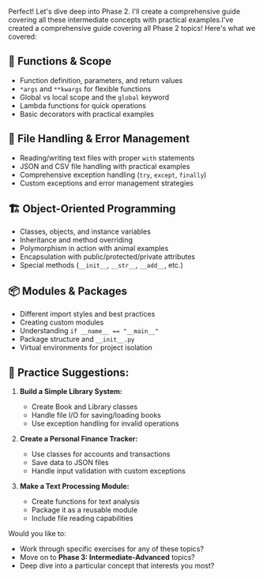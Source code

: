 Perfect! Let's dive deep into Phase 2. I'll create a comprehensive guide covering all these intermediate concepts with practical examples.I've created a comprehensive guide covering all Phase 2 topics! Here's what we covered:

## 🎯 **Functions & Scope**
- Function definition, parameters, and return values
- `*args` and `**kwargs` for flexible functions
- Global vs local scope and the `global` keyword
- Lambda functions for quick operations
- Basic decorators with practical examples

## 📁 **File Handling & Error Management**
- Reading/writing text files with proper `with` statements
- JSON and CSV file handling with practical examples
- Comprehensive exception handling (`try`, `except`, `finally`)
- Custom exceptions and error management strategies

## 🏗️ **Object-Oriented Programming**
- Classes, objects, and instance variables
- Inheritance and method overriding
- Polymorphism in action with animal examples
- Encapsulation with public/protected/private attributes
- Special methods (`__init__`, `__str__`, `__add__`, etc.)

## 📦 **Modules & Packages**
- Different import styles and best practices
- Creating custom modules
- Understanding `if __name__ == "__main__"`
- Package structure and `__init__.py`
- Virtual environments for project isolation

## 🚀 **Practice Suggestions:**

1. **Build a Simple Library System:**
   - Create Book and Library classes
   - Handle file I/O for saving/loading books
   - Use exception handling for invalid operations

2. **Create a Personal Finance Tracker:**
   - Use classes for accounts and transactions
   - Save data to JSON files
   - Handle input validation with custom exceptions

3. **Make a Text Processing Module:**
   - Create functions for text analysis
   - Package it as a reusable module
   - Include file reading capabilities

Would you like to:
- Work through specific exercises for any of these topics?
- Move on to **Phase 3: Intermediate-Advanced** topics?
- Deep dive into a particular concept that interests you most?